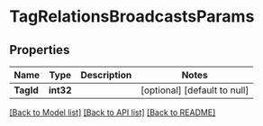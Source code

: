 # TagRelationsBroadcastsParams

## Properties
Name | Type | Description | Notes
------------ | ------------- | ------------- | -------------
**TagId** | **int32** |  | [optional] [default to null]

[[Back to Model list]](../README.md#documentation-for-models) [[Back to API list]](../README.md#documentation-for-api-endpoints) [[Back to README]](../README.md)


